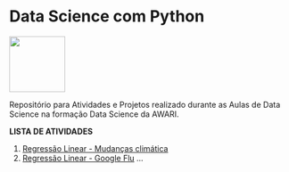 # Data Science com Python
<img src="https://awari.com.br/wp-content/uploads/2022/01/Logo.png"  style="height: 100px; width:100px;"/>

Repositório para Atividades e Projetos realizado durante as Aulas de Data Science na formação Data Science da AWARI.

**LISTA DE ATIVIDADES**

01. [Regressão Linear - Mudanças climática](https://github.com/EloizioHMD/Python_DS/blob/main/Regress%C3%A3o_Linear_(Mudan%C3%A7as_clim%C3%A1tica).ipynb)
02. [Regressão Linear - Google Flu]()
...
